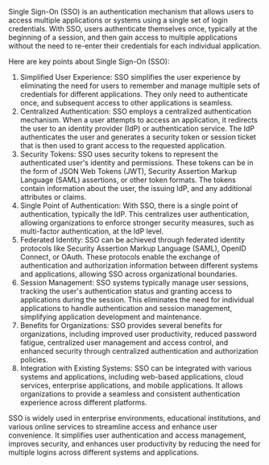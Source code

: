 Single Sign-On (SSO) is an authentication mechanism that allows users to access multiple applications or systems using a single set of login credentials. With SSO, users authenticate themselves once, typically at the beginning of a session, and then gain access to multiple applications without the need to re-enter their credentials for each individual application.

Here are key points about Single Sign-On (SSO):

1.  Simplified User Experience: SSO simplifies the user experience by eliminating the need for users to remember and manage multiple sets of credentials for different applications. They only need to authenticate once, and subsequent access to other applications is seamless.
2.  Centralized Authentication: SSO employs a centralized authentication mechanism. When a user attempts to access an application, it redirects the user to an identity provider (IdP) or authentication service. The IdP authenticates the user and generates a security token or session ticket that is then used to grant access to the requested application.
3.  Security Tokens: SSO uses security tokens to represent the authenticated user's identity and permissions. These tokens can be in the form of JSON Web Tokens (JWT), Security Assertion Markup Language (SAML) assertions, or other token formats. The tokens contain information about the user, the issuing IdP, and any additional attributes or claims.
4.  Single Point of Authentication: With SSO, there is a single point of authentication, typically the IdP. This centralizes user authentication, allowing organizations to enforce stronger security measures, such as multi-factor authentication, at the IdP level.
5.  Federated Identity: SSO can be achieved through federated identity protocols like Security Assertion Markup Language (SAML), OpenID Connect, or OAuth. These protocols enable the exchange of authentication and authorization information between different systems and applications, allowing SSO across organizational boundaries.
6.  Session Management: SSO systems typically manage user sessions, tracking the user's authentication status and granting access to applications during the session. This eliminates the need for individual applications to handle authentication and session management, simplifying application development and maintenance.
7.  Benefits for Organizations: SSO provides several benefits for organizations, including improved user productivity, reduced password fatigue, centralized user management and access control, and enhanced security through centralized authentication and authorization policies.
8.  Integration with Existing Systems: SSO can be integrated with various systems and applications, including web-based applications, cloud services, enterprise applications, and mobile applications. It allows organizations to provide a seamless and consistent authentication experience across different platforms.

SSO is widely used in enterprise environments, educational institutions, and various online services to streamline access and enhance user convenience. It simplifies user authentication and access management, improves security, and enhances user productivity by reducing the need for multiple logins across different systems and applications.